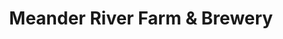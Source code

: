 ---
title: "Meander River Farm & Brewery"
url: /ashdale/meander-river-farm-and-brewery/
shop: farm
---